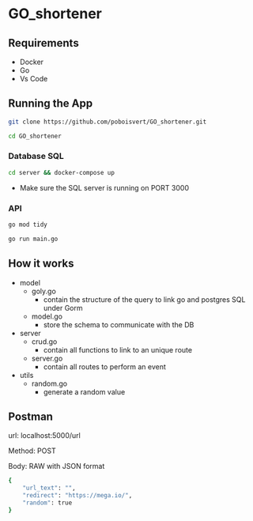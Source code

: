 # GO_shortener


## Requirements

- Docker
- Go
- Vs Code


## Running the App

```bash
git clone https://github.com/poboisvert/GO_shortener.git
```

```bash
cd GO_shortener
```

### Database SQL

```bash
cd server && docker-compose up
```

- Make sure the SQL server is running on PORT 3000

### API


```bash
go mod tidy
```


```bash
go run main.go
```

## How it works

- model
    - goly.go
        - contain the structure of the query to link go and postgres SQL under Gorm
    - model.go
        - store the schema to communicate with the DB
- server
    - crud.go
        - contain all functions to link to an unique route
    - server.go
        - contain all routes to perform an event
- utils
    - random.go
        - generate a random value


## Postman

url: localhost:5000/url

Method: POST

Body: RAW with JSON format

```bash
{
    "url_text": "",
    "redirect": "https://mega.io/",
    "random": true
}
```
